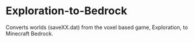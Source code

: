# Exploration-to-Bedrock
Converts worlds (saveXX.dat) from the voxel based game, Exploration, to Minecraft Bedrock.

